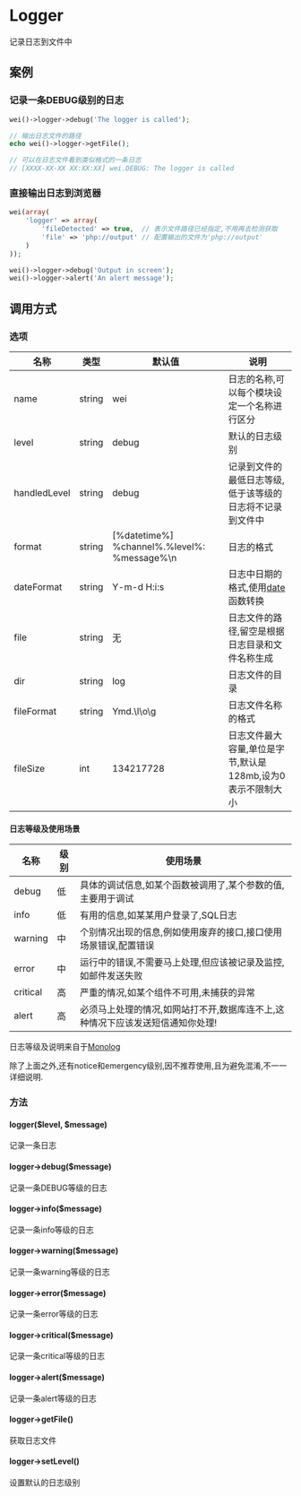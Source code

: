 Logger
======

记录日志到文件中

案例
----

### 记录一条DEBUG级别的日志

```php
wei()->logger->debug('The logger is called');

// 输出日志文件的路径
echo wei()->logger->getFile();

// 可以在日志文件看到类似格式的一条日志
// [XXXX-XX-XX XX:XX:XX] wei.DEBUG: The logger is called
```

### 直接输出日志到浏览器

```php
wei(array(
    'logger' => array(
        'fileDetected' => true,  // 表示文件路径已经指定,不用再去检测获取
        'file' => 'php://output' // 配置输出的文件为'php://output'
    )
));

wei()->logger->debug('Output in screen');
wei()->logger->alert('An alert message');
```

调用方式
--------

### 选项

名称         | 类型     | 默认值                                      | 说明
-------------|----------|---------------------------------------------|------
name         | string   | wei                                         | 日志的名称,可以每个模块设定一个名称进行区分
level        | string   | debug                                       | 默认的日志级别
handledLevel | string   | debug                                       | 记录到文件的最低日志等级,低于该等级的日志将不记录到文件中
format       | string   | [%datetime%] %channel%.%level%: %message%\n | 日志的格式
dateFormat   | string   | Y-m-d H:i:s                                 | 日志中日期的格式,使用[date](http://php.net/manual/en/function.date.php)函数转换
file         | string   | 无                                          | 日志文件的路径,留空是根据日志目录和文件名称生成
dir          | string   | log                                         | 日志文件的目录
fileFormat   | string   | Ymd.\l\o\g                                  | 日志文件名称的格式
fileSize     | int      | 134217728                                   | 日志文件最大容量,单位是字节,默认是128mb,设为0表示不限制大小

#### 日志等级及使用场景

名称      | 级别 | 使用场景
----------|------|-----------
debug     | 低   | 具体的调试信息,如某个函数被调用了,某个参数的值,主要用于调试
info      | 低   | 有用的信息,如某某用户登录了,SQL日志
warning   | 中   | 个别情况出现的信息,例如使用废弃的接口,接口使用场景错误,配置错误
error     | 中   | 运行中的错误,不需要马上处理,但应该被记录及监控,如邮件发送失败
critical  | 高   | 严重的情况,如某个组件不可用,未捕获的异常
alert     | 高   | 必须马上处理的情况,如网站打不开,数据库连不上,这种情况下应该发送短信通知你处理!

日志等级及说明来自于[Monolog](https://github.com/Seldaek/monolog) 

除了上面之外,还有notice和emergency级别,因不推荐使用,且为避免混淆,不一一详细说明.

### 方法

#### logger($level, $message)
记录一条日志

#### logger->debug($message)
记录一条DEBUG等级的日志

#### logger->info($message)
记录一条info等级的日志

#### logger->warning($message)
记录一条warning等级的日志

#### logger->error($message)
记录一条error等级的日志

#### logger->critical($message)
记录一条critical等级的日志

#### logger->alert($message)
记录一条alert等级的日志

#### logger->getFile()
获取日志文件

#### logger->setLevel()
设置默认的日志级别